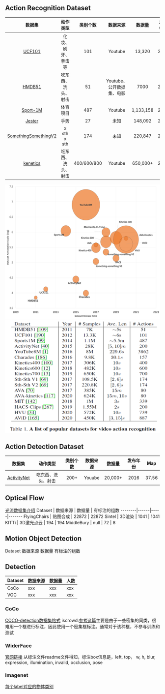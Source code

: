 ## Action Recognition Dataset
| 数据集 | 动作类型 | 类别个数 | 数据来源 | 数据量 | 发布年份 | Sota精度 |
|:----:|:------:|:------:|:------:|:------:|:------:|:------:|
|[UCF101](https://www.crcv.ucf.edu/data/UCF101.php) | 化妆、刷牙、拳击等 | 101 | Youtube | 13,320 | 2012 | 98.69% |
|[HMDB51](https://serre-lab.clps.brown.edu/resource/hmdb-a-large-human-motion-database/) | 吃东西、洗头、射击 | 51 | Youtube、公开数据集、电影 | 7000 | 2011 | 85.1% |
|[Sport-1M](https://cs.stanford.edu/people/karpathy/deepvideo/) | 体育项目 | 487 | Youtube | 1,133,158  | 2014 | 75.5% |
|[Jester](https://20bn.com/datasets/jester) | 手势 | 27 | 未知 | 148,092 | 2018 | 97.4% |
|[SomethingSomethingV2](https://20bn.com/datasets/something-something) | x sth x sth | 174 | 未知 | 220,847 | 2018 | 69.6% |
|[kenetics](https://deepmind.com/research/open-source/kinetics) | 吃东西、洗头、射击 | 400/600/800 | Youtube | 650,000+ | 2020 | 84.9% |

![most popular video action recognitiondatasets](pics/video-action-recognition-dataset.png)
![A list of popular datasets for video action recognition](pics/video-action-recognition-dataset-table.png)


## Action Detection Dataset
| 数据集 | 动作类型 | 类别个数 | 数据来源 | 数据量 | 发布年份 | Map |
|:----:|:------:|:------:|:------:|:------:|:------:|:------:|
|[ActivityNet](http://activity-net.org/) | 吃东西、洗头、射击 | 200+ | Youube | 20,000+ | 2016 | 37.56 |


## Optical Flow
[光流数据集介绍](https://blog.csdn.net/j879159541/article/details/120357129)
Dataset | 数据来源 | 数据量 | 有标注的组数
--------|------|-----|-------
FlyingChairs | 贴图合成 | 22872 | 22872
Sintel | 3D渲染 | 1041 | 1041
KITTi | 3D激光点云 | 194 | 194
MiddleBury | null | 72 | 8

## Motion Object Detection

Dataset  数据来源  数据量  有标注的组数


## Detection
Dataset | 数据来源 | 数据量 | 人数
--------|------|-----|-------
CoCo | xxx | xxx | xxx
VOC | xxx | xxx | xxx


### CoCo
[COCO-detection数据集格式](https://blog.csdn.net/u011627998/article/details/103070302)
iscrowd:[参考这篇](https://zhuanlan.zhihu.com/p/110676412)主要是由于一些密集的同类，很难用一个框进行标注，因此使用一个密集框标注。通常对于该种框，不参与训练和测试

### WiderFace
[官网链接](http://shuoyang1213.me/WIDERFACE/)
从标注文件readme文件得知，标注box信息是，left, top， w, h, blur, expression, illumination, invalid, occlusion, pose

### Imagenet
[每个label对应的物体类别](https://blog.csdn.net/winycg/article/details/101722445)



